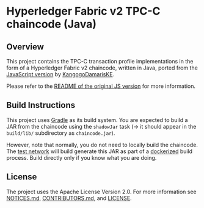 # Hyperledger Fabric v2 TPC-C chaincode (Java)

## Overview

This project contains the TPC-C transaction profile implementations in the form of a Hyperledger Fabric v2 chaincode, written in Java, ported from the [JavaScript version](../../v1/javascript/README.md) by [KangogoDamarisKE](https://github.com/KangogoDamarisKE).

Please refer to the [README of the original JS version](../../v1/javascript/README.md) for more information.

## Build Instructions

This project uses [Gradle](https://gradle.org/) as its build system.
You are expected to build a JAR from the chaincode using the `shadowJar` task (→ it should appear in the `build/lib/` subdirectory as `chaincode.jar`).

However, note that normally, you do not need to locally build the chaincode.
The [test network](../../../../test-network/README.adoc) will build generate this JAR as part of a [dockerized](https://www.docker.com/) build process.
Build directly only if you know what you are doing.


## License

The project uses the Apache License Version 2.0. For more information see [NOTICES.md](./../../NOTICES.md), [CONTRIBUTORS.md](./../../CONTRIBUTORS.md), and [LICENSE](./../../LICENSE).
